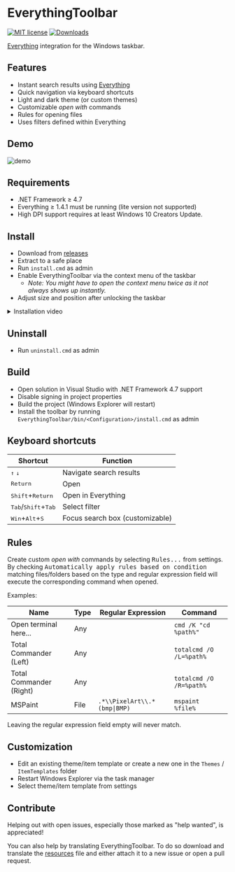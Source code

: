 EverythingToolbar
=================

[![MIT license](https://img.shields.io/badge/license-MIT-blue.svg)](https://github.com/stnkl/EverythingToolbar/blob/master/LICENSE) [![Downloads](https://img.shields.io/github/downloads/stnkl/EverythingToolbar/total?color=blue)](https://github.com/stnkl/EverythingToolbar/releases/latest)

[Everything](https://www.voidtools.com/) integration for the Windows taskbar.

Features
--------

- Instant search results using [Everything](https://www.voidtools.com/)
- Quick navigation via keyboard shortcuts
- Light and dark theme (or custom themes)
- Customizable *open with* commands
- Rules for opening files
- Uses filters defined within Everything

Demo
----

![demo](https://user-images.githubusercontent.com/17520641/102723553-04d88f00-4309-11eb-834f-d20c1ce14a67.gif)

Requirements
------------

- .NET Framework &ge; 4.7
- Everything &ge; 1.4.1 must be running (lite version not supported)
- High DPI support requires at least Windows 10 Creators Update.

Install
-------
- Download from [releases](https://github.com/stnkl/EverythingToolbar/releases)
- Extract to a safe place
- Run `install.cmd` as admin
- Enable EverythingToolbar via the context menu of the taskbar
  - *Note: You might have to open the context menu twice as it not always shows up instantly.*
- Adjust size and position after unlocking the taskbar

<details>

<summary>Installation video</summary>

![video](https://user-images.githubusercontent.com/17520641/102831521-4ee67100-43ec-11eb-8804-42dda8affba1.gif)

</details>

Uninstall
---------

- Run `uninstall.cmd` as admin

Build
-----

- Open solution in Visual Studio with .NET Framework 4.7 support
- Disable signing in project properties
- Build the project (Windows Explorer will restart)
- Install the toolbar by running `EverythingToolbar/bin/<Configuration>/install.cmd` as admin

Keyboard shortcuts
------------------

| Shortcut                                       | Function                         |
|------------------------------------------------|----------------------------------|
| <kbd>&#8593;</kbd> <kbd>&#8595;</kbd>          | Navigate search results          |
| <kbd>Return</kbd>                              | Open                             |
| <kbd>Shift</kbd>+<kbd>Return</kbd>             | Open in Everything               |
| <kbd>Tab</kbd>/<kbd>Shift</kbd>+<kbd>Tab</kbd> | Select filter                    |
| <kbd>Win</kbd>+<kbd>Alt</kbd>+<kbd>S</kbd>     | Focus search box (customizable)  |

Rules
-----

Create custom *open with* commands by selecting <kbd>Rules...</kbd> from settings. By checking <kbd>Automatically apply rules based on condition</kbd> matching files/folders based on the type and regular expression field will execute the corresponding command when opened.

Examples:

| Name                     | Type | Regular Expression           | Command                 |
|--------------------------|------|------------------------------|-------------------------|
| Open terminal here...    | Any  |                              | `cmd /K "cd %path%"`    |
| Total Commander (Left)   | Any  |                              | `totalcmd /O /L=%path%` |
| Total Commander (Right)  | Any  |                              | `totalcmd /O /R=%path%` |
| MSPaint                  | File | `.*\\PixelArt\\.*(bmp\|BMP)` | `mspaint %file%`        |

Leaving the regular expression field empty will never match.

Customization
-------------

- Edit an existing theme/item template or create a new one in the `Themes` / `ItemTemplates` folder
- Restart Windows Explorer via the task manager
- Select theme/item template from settings

Contribute
----------

Helping out with open issues, especially those marked as "help wanted", is appreciated!

You can also help by translating EverythingToolbar. To do so download and translate the [resources](https://github.com/stnkl/EverythingToolbar/blob/master/EverythingToolbar/Properties/Resources.resx) file and either attach it to a new issue or open a pull request.
